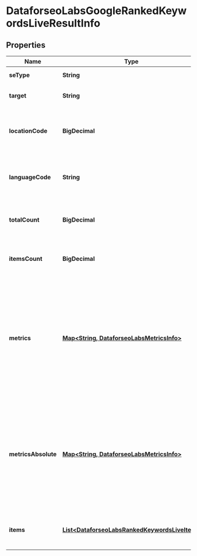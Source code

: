 

# DataforseoLabsGoogleRankedKeywordsLiveResultInfo


## Properties

| Name | Type | Description | Notes |
|------------ | ------------- | ------------- | -------------|
|**seType** | **String** | search engine type |  [optional] |
|**target** | **String** | target domain in a POST array |  [optional] |
|**locationCode** | **BigDecimal** | location code in a POST array if there is no data, then the value is null |  [optional] |
|**languageCode** | **String** | language code in a POST array if there is no data, then the value is null |  [optional] |
|**totalCount** | **BigDecimal** | total number of results in our database relevant to your request |  [optional] |
|**itemsCount** | **BigDecimal** | the number of results returned in the items array |  [optional] |
|**metrics** | [**Map&lt;String, DataforseoLabsMetricsInfo&gt;**](DataforseoLabsMetricsInfo.md) | ranking data relevant to the specified domain ranking data is provided by the rank_group parameters that show the result’s rank considering only equivalent SERP elements |  [optional] |
|**metricsAbsolute** | [**Map&lt;String, DataforseoLabsMetricsInfo&gt;**](DataforseoLabsMetricsInfo.md) | ranking data relevant to the specified domain ranking data is provided by the rank_absolute parameters that indicate the result’s position among all SERP elements |  [optional] |
|**items** | [**List&lt;DataforseoLabsRankedKeywordsLiveItem&gt;**](DataforseoLabsRankedKeywordsLiveItem.md) | contains ranked keywords and related data |  [optional] |



